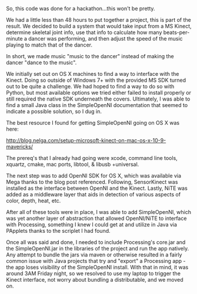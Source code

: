 So, this code was done for a hackathon...this won't be pretty.

We had a little less than 48 hours to put together a project, this is part of the result. We decided to build a system that would take input from a MS Kinect, determine skeletal joint info, use that info to calculate how many beats-per-minute a dancer was performing, and then adjust the speed of the music playing to match that of the dancer.

In short, we made music "music to the dancer" instead of making the dancer "dance to the music".

We initially set out on OS X machines to find a way to interface with the Kinect. Doing so outside of Windows 7+ with the provided MS SDK turned out to be quite a challenge. We had hoped to find a way to do so with Python, but most available options we tried either failed to install properly or still required the native SDK underneath the covers. Ultimately, I was able to find a small Java class in the SimpleOpenNI documentation that seemed to indicate a possible solution, so I dug in.

The best resource I found for getting SimpleOpenNI going on OS X was here:

http://blog.nelga.com/setup-microsoft-kinect-on-mac-os-x-10-9-mavericks/

The prereq's that I already had going were xcode, command line tools, xquartz, cmake, mac ports, libtool, & libusb +universal.

The next step was to add OpenNI SDK for OS X, which was available via Mega thanks to the blog post referenced. Following, SensorKinect was installed as the interface between OpenNI and the Kinect. Lastly, NiTE was added as a middleware layer that aids in detection of various aspects of color, depth, heat, etc. 

After all of these tools were in place, I was able to add SimpleOpenNI, which was yet another layer of abstraction that allowed OpenNI/NiTE to interface with Processing, something I knew I could get at and utilize in Java via PApplets thanks to the scriplet I had found.

Once all was said and done, I needed to include Processing's core.jar and the SimpleOpenNI.jar in the libraries of the project and run the app natively. Any attempt to bundle the jars via maven or otherwise resulted in a fairly common issue with Java projects that try and "export" a Processing app - the app loses visibility of the SimpleOpenNI install. With that in mind, it was around 3AM Friday night, so we resolved to use my laptop to trigger the Kinect interface, not worry about bundling a distributable, and we moved on.

